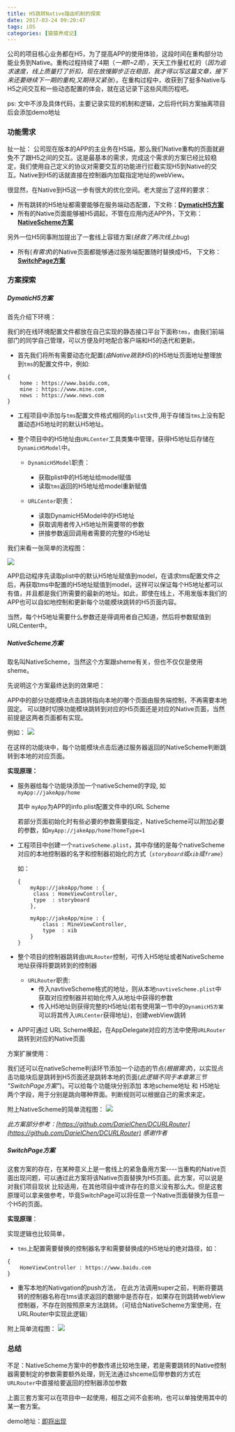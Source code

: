 ```yaml
---
title: H5跳转Native路由机制的探索
date: 2017-03-24 09:20:47
tags: iOS
categories: [猿猿养成记]
---
```


公司的项目核心业务都在H5，为了提高APP的使用体验，这段时间在重构部分功能业务到Native。重构过程持续了4期（_一期1~2周_），天天工作量杠杠的（_因为追求速度，线上质量打了折扣，现在放慢脚步正在稳固，我才得以写这篇文章，接下来还要继续下一期的重构,又期待又紧张_）。在重构过程中，收获到了挺多Native与H5之间交互和一些动态配置的体会，就在这记录下这些风雨历程吧。

<!--more-->
ps: 文中不涉及具体代码，主要记录实现的机制和逻辑，之后将代码方案抽离项目后会添加demo地址

### 功能需求
扯一扯：
公司现在版本的APP的主业务在H5端，那么我们Native重构的页面就避免不了跟H5之间的交互。这是最基本的需求，完成这个需求的方案已经比较稳定，我们使用自己定义的协议对需要交互的功能进行拦截实现H5到Native的交互。Native到H5的话就直接在控制器内加载指定地址的webView。

很显然，在Native到H5这一步有很大的优化空间。老大提出了这样的要求：

*  所有跳转的H5地址都需要能够在服务端动态配置，下文称：[__DymaticH5方案__](#DymaticH5)
*  所有的Native页面能够被H5调起，不管在应用内还APP外，下文称：[__NativeScheme方案__](#NativeScheme)

另外一位H5同事附加提出了一套线上容错方案(_拯救了两次线上bug_)

* 所有(_有需求_)的Native页面都能够通过服务端配置随时替换成H5， 下文称：[__SwitchPage方案__](#SwitchPage)

### 方案探索

##### <span id = "DymaticH5">DymaticH5方案</span>
首先介绍下环境：

我们的在线环境配置文件都放在自己实现的静态接口平台下面称`tms`，由我们前端部门的同学自己管理，可以方便及时地配合客户端和H5的迭代和更新。

*  首先我们将所有需要动态化配置(_由Native跳到H5_)的H5地址页面地址整理放到`tms`的配置文件中，例如:

``` 
{
	home : https://www.baidu.com,
	mine : https://www.mine.com,
	news : https://www.news.com
}

```

* 工程项目中添加与`tms`配置文件格式相同的`plist`文件,用于存储当`tms`上没有配置动态H5地址时的默认H5地址。

* 整个项目中的H5地址由`URLCenter`工具类集中管理，获得H5地址后存储在`DynamicH5Model`中。
	*  `DynamicH5Model`职责：
		* 获取plist中的H5地址给model赋值
		* 读取`tms`返回的H5地址给model重新赋值 
		
	* `URLCenter`职责：
	 	* 读取DynamicH5Model中的H5地址
	 	* 获取调用者传入H5地址所需要带的参数
	 	* 拼接参数返回调用者需要的完整的H5地址
	 	
我们来看一张简单的流程图：	

![](http://ojam5z7vg.bkt.clouddn.com/coldreading/jpg/DynamicH5%E6%96%B9%E6%A1%88.png-blog)

APP启动程序先读取plist中的默认H5地址赋值到model，在请求tms配置文件之后，再获取tms中配置的H5地址赋值到model，这样可以保证每个H5地址都可以有值，并且都是我们所需要的最新的地址。如此，即使在线上，不用发版本我们的APP也可以自如地控制和更新每个功能模块跳转的H5页面内容。

当然，每个H5地址需要什么参数还是得调用者自己知道，然后将参数赋值到URLCenter中。

##### <span id = "NativeScheme">NativeScheme方案 </span>
取名叫NativeScheme，当然这个方案跟sheme有关，但也不仅仅是使用sheme。

先说明这个方案最终达到的效果吧：
	
APP中的部分功能模块点击跳转指向本地的哪个页面由服务端控制，不再需要本地固定。
可以随时切换功能模块跳转到对应的H5页面还是对应的Native页面，当然前提是这两者页面都有实现。

例如：
![](http://ojam5z7vg.bkt.clouddn.com/coldreading/jpg/hospitalFunctions.png-blog)

在这样的功能块中，每个功能模块点击后通过服务器返回的NativeScheme判断跳转到本地的对应页面。

__实现原理：__	

* 服务器给每个功能块添加一个nativeScheme的字段, 	如 `myApp://jakeApp/home` 

	其中	`myApp`为APP的info.plist配置文件中的URL Scheme

	 若部分页面初始化时有些必要的参数需要指定，NativeScheme可以附加必要的参数，如`myApp://jakeApp/home?homeType=1`
	 
* 工程项目中创建一个`nativeScheme.plist`，其中存储的是每个nativeScheme对应的本地控制器的名字和控制器初始化的方式（_`storyboard`或`xib`或`frame`_）

	如：
	
	```
	{
		myApp://jakeApp/home : {
		 class : HomeViewController,
		 type  : storyboard
		},
		
		myApp://jakeApp/mine : {
			class : MineViewController,
			type  : xib
		}
	}
	
	```

* 整个项目的控制器跳转由`URLRouter`控制，可传入H5地址或者NativeScheme地址获得将要跳转到的控制器
	* `URLRouter`职责:
		* 传入navtiveScheme格式的地址，则从本地`navtiveScheme.plist`中获取对应控制器并初始化传入从地址中获得的参数
		* 传入H5地址则获得完整的H5地址(若有使用第一节中的`DynamicH5方案`可以将其传入`URLCenter`获得地址)，创建webView跳转

* APP可通过 URL Scheme唤起，在AppDelegate对应的方法中使用`URLRouter`跳转到对应的Native页面

方案扩展使用：

我们还可以在nativeScheme判读环节添加一个动态的节点(_根据需求_)，以实现点击功能块后是跳转到H5页面还是跳转本地的页面(_此逻辑不同于本章第三节 “SwitchPage方案”_)。可以给每个功能块分别添加 本地scheme地址 和 H5地址 两个字段，用于分别是跳向哪种界面。判断规则可以根据自己的需求来定。

附上NativeScheme的简单流程图：
![](http://ojam5z7vg.bkt.clouddn.com/coldreading/jpg/NativeScheme.png-blog)


_此方案部分参考：[https://github.com/DarielChen/DCURLRouter](https://github.com/DarielChen/DCURLRouter) 感谢作者_

##### <span id = "SwitchPage">SwitchPage方案</span>
这套方案的存在，在某种意义上是一套线上的紧急备用方案----当重构的Native页面出现问题，可以通过此方案将该Native页面替换为H5页面。此方案，可以说是对我们项目现状
比较适用，在其他项目中或许存在的意义没有那么大。但是这套原理可以拿来做参考，毕竟SwitchPage可以将任意一个Native页面替换为任意一个H5的页面。

__实现原理__：

实现逻辑也比较简单，

 * `tms`上配置需要替换的控制器名字和需要替换成的H5地址的绝对路径，如： 

```
{
	HomeViewController : https://www.baidu.com
}
```

* 重写本地的Nativgation的push方法， 在此方法调用super之前，判断将要跳转的控制器名称在tms请求返回的数据中是否存在，如果存在则跳转webView控制器，不存在则按照原来方法跳转。（可结合NativeScheme方案使用，在URLRouter中实现此逻辑）

附上简单流程图：
![](http://ojam5z7vg.bkt.clouddn.com/coldreading/jpg/SwitchPage.png-blog)

### 总结
不足：NativeScheme方案中的参数传递比较地生硬，若是需要跳转的Native控制器需要制定的参数需要额外处理，则无法通过shceme后带参数的方式在`URLRouter`中直接给要返回的控制器添加参数


上面三套方案可以在项目中一起使用，相互之间不会影响，也可以单独使用其中的某一套方案。

demo地址：[即将出现]()

